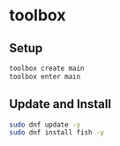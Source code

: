 # toolbox

## Setup

```bash
toolbox create main
toolbox enter main
```

## Update and Install

```bash
sudo dnf update -y
sudo dnf install fish -y
```
